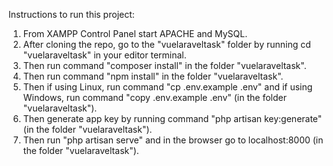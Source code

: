 Instructions to run this project:

1. From XAMPP Control Panel start APACHE and MySQL.
2. After cloning the repo, go to the "vuelaraveltask" folder by running cd "vuelaraveltask"
   in your editor terminal.
3. Then run command "composer install" in the folder "vuelaraveltask".
4. Then run command "npm install" in the folder "vuelaraveltask".
5. Then if using Linux, run command "cp .env.example .env" and if
   using Windows, run command "copy .env.example .env" (in the folder "vuelaraveltask").
6. Then generate app key by running command "php artisan key:generate" (in the folder "vuelaraveltask").
7. Then run "php artisan serve" and in the browser go to localhost:8000 (in the folder "vuelaraveltask").

